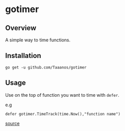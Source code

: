 # gotimer

## Overview

A simple way to time functions.

## Installation 

`go get -u github.com/Taaanos/gotimer`

## Usage

Use on the top of function you want to time with `defer`.

e.g 

`defer gotimer.TimeTrack(time.Now(),"function name")`

[source](https://blog.stathat.com/2012/10/10/time_any_function_in_go.html)
